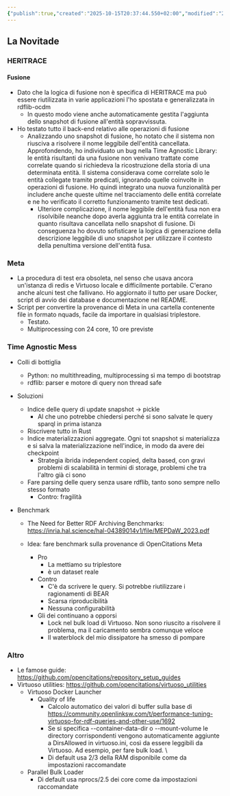 ```yaml
---
{"publish":true,"created":"2025-10-15T20:37:44.550+02:00","modified":"2025-10-15T19:38:05.000+02:00","cssclasses":""}
---
```



## La Novitade

### HERITRACE

#### Fusione

- Dato che la logica di fusione non è specifica di HERITRACE ma può essere riutilizzata in varie applicazioni l'ho spostata e generalizzata in rdflib-ocdm
    - In questo modo viene anche automaticamente gestita l'aggiunta dello snapshot di fusione all'entità sopravvissuta.
- Ho testato tutto il back-end relativo alle operazioni di fusione
    - Analizzando uno snapshot di fusione, ho notato che il sistema non riusciva a risolvere il nome leggibile dell'entità cancellata. Approfondendo, ho individuato un bug nella Time Agnostic Library: le entità risultanti da una fusione non venivano trattate come correlate quando si richiedeva la ricostruzione della storia di una determinata entità. Il sistema considerava come correlate solo le entità collegate tramite predicati, ignorando quelle coinvolte in operazioni di fusione. Ho quindi integrato una nuova funzionalità per includere anche queste ultime nel tracciamento delle entità correlate e ne ho verificato il corretto funzionamento tramite test dedicati.
        - Ulteriore complicazione, il nome leggibile dell'entità fusa non era risolvibile neanche dopo averla aggiunta tra le entità correlate in quanto risultava cancellata nello snapshot di fusione. Di conseguenza ho dovuto sofisticare la logica di generazione della descrizione leggibile di uno snapshot per utilizzare il contesto della penultima versione dell'entità fusa.

### Meta

- La procedura di test era obsoleta, nel senso che usava ancora un'istanza di redis e Virtuoso locale e difficilmente portabile. C'erano anche alcuni test che fallivano. Ho aggiornato il tutto per usare Docker, script di avvio dei database e documentazione nel README.
- Script per convertire la provenance di Meta in una cartella contenente file in formato nquads, facile da importare in qualsiasi triplestore.
    - Testato.
    - Multiprocessing con 24 core, 10 ore previste

### Time Agnostic Mess

- Colli di bottiglia
    
    - Python: no multithreading, multiprocessing sì ma tempo di bootstrap
    - rdflib: parser e motore di query non thread safe
- Soluzioni
    
    - Indice delle query di update snapshot -> pickle
        - Al che uno potrebbe chiedersi perché si sono salvate le query sparql in prima istanza
    - Riscrivere tutto in Rust
    - Indice materializzazioni aggregate. Ogni tot snapshot si materializza e si salva la materializzazione nell'indice, in modo da avere dei checkpoint
        - Strategia ibrida independent copied, delta based, con gravi problemi di scalabilità in termini di storage, problemi che tra l'altro già ci sono
    - Fare parsing delle query senza usare rdflib, tanto sono sempre nello stesso formato
        - Contro: fragilità
- Benchmark
    
    - The Need for Better RDF Archiving Benchmarks: https://inria.hal.science/hal-04389014v1/file/MEPDaW_2023.pdf  

    - Idea: fare benchmark sulla provenance di OpenCitations Meta
        - Pro
            - La mettiamo su triplestore
            - è un dataset reale
        - Contro
            - C'è da scrivere le query. Si potrebbe riutilizzare i ragionamenti di BEAR
            - Scarsa riproducibilità
            - Nessuna configurabilità
        - Gli dei continuano a opporsi
            - Lock nel bulk load di Virtuoso. Non sono riuscito a risolvere il problema, ma il caricamento sembra comunque veloce
            - Il waterblock del mio dissipatore ha smesso di pompare

### Altro

- Le famose guide: https://github.com/opencitations/repository_setup_guides
- Virtuoso utilities: https://github.com/opencitations/virtuoso_utilities
    - Virtuoso Docker Launcher
        - Quality of life
            - Calcolo automatico dei valori di buffer sulla base di https://community.openlinksw.com/t/performance-tuning-virtuoso-for-rdf-queries-and-other-use/1692
            - Se si specifica --container-data-dir o --mount-volume le directory corrispondenti vengono automaticamente aggiunte a DirsAllowed in virtuoso.ini, così da essere leggibili da Virtuoso. Ad esempio, per fare bulk load. \\
            - Di default usa 2/3 della RAM disponibile come da impostazioni raccomandate
    - Parallel Bulk Loader
        - Di default usa nprocs/2.5 dei core come da impostazioni raccomandate